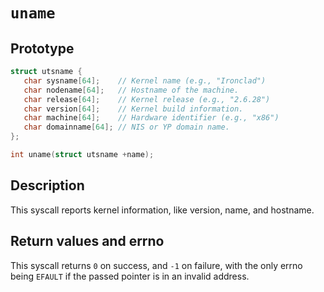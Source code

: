 <!---
uname.md: uname syscall.
Copyright (C) 2021 streaksu

This program is free software: you can redistribute it and/or modify
it under the terms of the GNU General Public License as published by
the Free Software Foundation, either version 3 of the License, or
(at your option) any later version.

This program is distributed in the hope that it will be useful,
but WITHOUT ANY WARRANTY; without even the implied warranty of
MERCHANTABILITY or FITNESS FOR A PARTICULAR PURPOSE.  See the
GNU General Public License for more details.

You should have received a copy of the GNU General Public License
along with this program.  If not, see <http://www.gnu.org/licenses/>.
-->

# `uname`

## Prototype

```c
struct utsname {
   char sysname[64];    // Kernel name (e.g., "Ironclad")
   char nodename[64];   // Hostname of the machine.
   char release[64];    // Kernel release (e.g., "2.6.28")
   char version[64];    // Kernel build information.
   char machine[64];    // Hardware identifier (e.g., "x86")
   char domainname[64]; // NIS or YP domain name.
};

int uname(struct utsname +name);
```

## Description

This syscall reports kernel information, like version, name, and hostname.

## Return values and errno

This syscall returns `0` on success, and `-1` on failure, with the only errno
being `EFAULT` if the passed pointer is in an invalid address.
